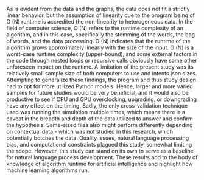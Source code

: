 As is evident from the data and the graphs, the data does not fit a strictly linear behavior, but the assumption of
linearity due to the program being of O (N) runtime is accredited the non-linearity to heterogeneous data. In the field
of computer science, O (N) refers to the runtime complexity of an algorithm, and in this case, specifically the
stemming of the words, the bag of words, and the data processing.
O (N) indicates that the runtime of the algorithm grows approximately linearly with the size of the input. O (N) is a
worst-case runtime complexity (upper-bound), and some external factors in the code through nested loops or
recursive calls obviously have some other unforeseen impact on the runtime. A limitation of the present study was
its relatively small sample size of both computers to use and intents.json sizes.
Attempting to generalize these findings, the program and thus study design had to opt for more utilized Python
models. Hence, larger and more varied samples for future studies would be very beneficial, and it would also be
productive to see if CPU and GPU overclocking, upgrading, or downgrading have any effect on the timing.
Sadly, the only cross-validation technique used was running the simulation multiple times, which means there is a
caveat in the breadth and depth of the data utilized to answer and confirm the hypothesis. Same-sized files also
might perform differently depending on contextual data - which was not studied in this research, which potentially
botches the data. Quality issues, natural language processing bias, and computational constraints plagued this study,
somewhat limiting the scope. However, this study can stand on its own to serve as a baseline for natural language
process development. These results add to the body of knowledge of algorithm runtime for artificial intelligence and
highlight how machine learning algorithms run.

